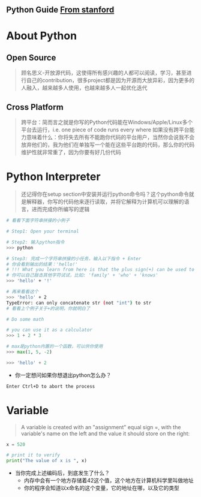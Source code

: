 Python Guide
[From stanford](https://cs.stanford.edu/people/nick/py/)
---

# About Python
## Open Source
> 顾名思义-开放源代码，这使得所有感兴趣的人都可以阅读，学习，甚至进行自己的contribution，很多project都是因为开源而大放异彩，因为更多的人融入，越来越多人使用，也越来越多人一起优化迭代

## Cross Platform
> 跨平台：简而言之就是你写的Python代码能在Windows/Apple/Linux多个平台去运行，i.e. one piece of code runs every where
> 如果没有跨平台能力意味着什么：你将失去所有不能跑你代码的平台用户，当然你会说我不会放弃他们的，我为他们在单独写一个能在这些平台跑的代码，那么你的代码维护性就非常重了，因为你要有好几份代码


# Python Interpreter
> 还记得你在setup section中安装并运行python命令吗？这个python命令就是解释器，你写的代码他来逐行读取，并将它解释为计算机可以理解的语言，进而完成你所编写的逻辑

```bash
# 看看下面字符串拼接的小例子

# Step1: Open your terminal

# Step2: 输入python指令
>>> python

# Step3: 完成一个字符串拼接的小任务，输入以下指令 + Enter
# 你会看到输出的结果：'hello!'
# !!! What you learn from here is that the plus sign(+) can be used to concatenate strings 
# 你可以自己敲击其他字符试试，比如: 'family' + 'who' + 'knows'
>>> 'hello' + '!'

# 再来看看这个
>>> 'hello' + 2
TypeError: can only concatenate str (not "int") to str
# 看看上个例子关于+的说明，你就明白了
```

```python
# Do some math

# you can use it as a calculator
>>> 1 + 2 * 3

# max是python内置的一个函数，可以供你使用
>>> max(1, 5, -2)

>>> 'hello' + 2
```

- 你一定想问如果你想退出python怎么办？
```bash
Enter Ctrl+D to abort the process
```

# Variable
> A variable is created with an "assignment" equal sign =, with the variable's name on the left and the value it should store on the right:

```python
x = 520

# print it to verify
print("The value of x is ", x)
```
- 当你完成上述编码后，到底发生了什么？
  - 内存中会有一个地方存储着42这个值，这个地方在计算机科学里叫做地址
  - 你的程序会知道以x命名的这个变量，它的地址在哪，以及它的类型